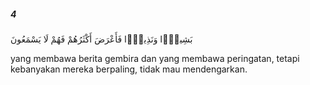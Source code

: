 ##### 4

<span class="ayah">بَشِيرًۭا وَنَذِيرًۭا فَأَعْرَضَ أَكْثَرُهُمْ فَهُمْ لَا يَسْمَعُونَ</span>

<span class="ayah_translation">yang membawa berita gembira dan yang membawa peringatan, tetapi kebanyakan mereka berpaling, tidak mau mendengarkan.</span>
